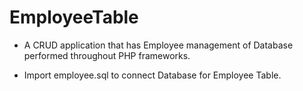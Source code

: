 # EmployeeTable
- A CRUD application that has Employee management of Database performed throughout PHP frameworks.

- Import employee.sql to connect Database for Employee Table.

